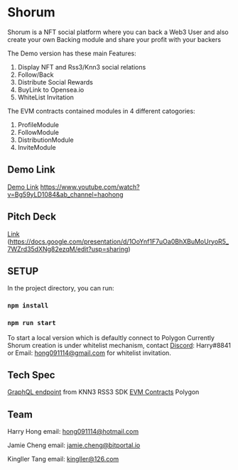 # Shorum
Shorum is a NFT social platform where you can back a Web3 User and also create your own Backing module and share your profit with your backers

The Demo version has these main Features:
1. Display NFT and Rss3/Knn3 social relations
2. Follow/Back
3. Distribute Social Rewards
4. BuyLink to Opensea.io
5. WhiteList Invitation

The EVM contracts contained modules in 4 different catogories:
1. ProfileModule
2. FollowModule
3. DistributionModule
4. InviteModule


## Demo Link
[Demo Link](https://www.youtube.com/watch?v=Bg59yLD1084&ab_channel=haohong)
https://www.youtube.com/watch?v=Bg59yLD1084&ab_channel=haohong

## Pitch Deck
[Link](https://docs.google.com/presentation/d/1OoYnf1F7uOa0BhXBuMoUryoR5_7WZrd35dXNg82ezqM/edit?usp=sharing)
(https://docs.google.com/presentation/d/1OoYnf1F7uOa0BhXBuMoUryoR5_7WZrd35dXNg82ezqM/edit?usp=sharing)

## SETUP
In the project directory, you can run:

### `npm install`
### `npm run start`
To start a local version which is defaultly connect to Polygon
Currently Shorum creation is under whitelist mechanism, contact [Discord](discordapp.com/users/Harry#8841): Harry#8841 or Email: hong091114@gmail.com for whitelist invitation.

## Tech Spec
[GraphQL endpoint](https://mw.graphql.knn3.xyz) from KNN3
RSS3 SDK
[EVM Contracts](https://github.com/Shorumlab/shorum-contracts) Polygon

## Team

Harry Hong
email: hong091114@hotmail.com

Jamie Cheng
email: jamie.cheng@bitportal.io

Kingller Tang
email: kingller@126.com

